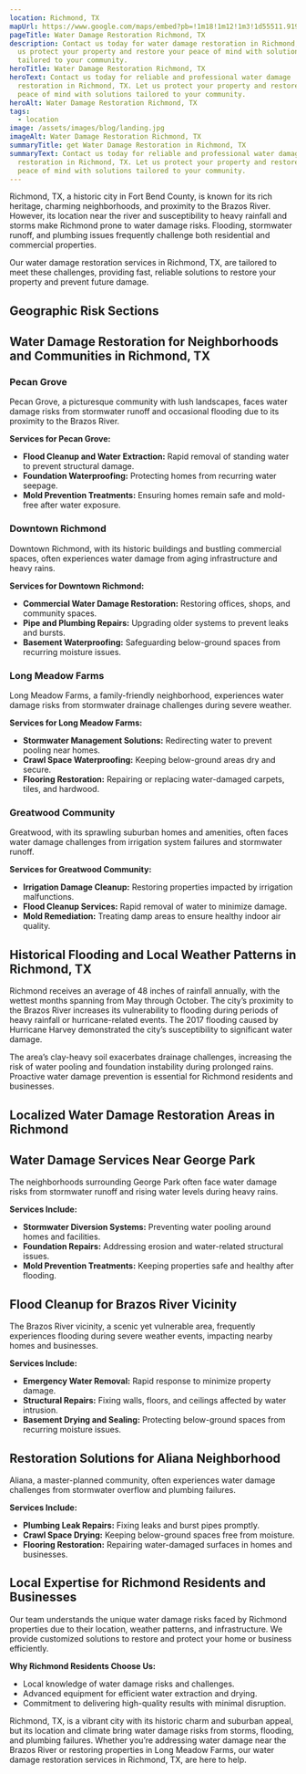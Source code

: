 ```yaml
---
location: Richmond, TX
mapUrl: https://www.google.com/maps/embed?pb=!1m18!1m12!1m3!1d55511.91963103475!2d-95.79970698801996!3d29.589294113109997!2m3!1f0!2f0!3f0!3m2!1i1024!2i768!4f13.1!3m3!1m2!1s0x86411de1844ffac5%3A0x3b7a2d2657c7f42e!2sRichmond%2C%20TX!5e0!3m2!1sen!2sus!4v1735227917455!5m2!1sen!2sus
pageTitle: Water Damage Restoration Richmond, TX
description: Contact us today for water damage restoration in Richmond, TX. Let
  us protect your property and restore your peace of mind with solutions
  tailored to your community.
heroTitle: Water Damage Restoration Richmond, TX
heroText: Contact us today for reliable and professional water damage
  restoration in Richmond, TX. Let us protect your property and restore your
  peace of mind with solutions tailored to your community.
heroAlt: Water Damage Restoration Richmond, TX
tags:
  - location
image: /assets/images/blog/landing.jpg
imageAlt: Water Damage Restoration Richmond, TX
summaryTitle: get Water Damage Restoration in Richmond, TX
summaryText: Contact us today for reliable and professional water damage
  restoration in Richmond, TX. Let us protect your property and restore your
  peace of mind with solutions tailored to your community.
---
```

Richmond, TX, a historic city in Fort Bend County, is known for its rich heritage, charming neighborhoods, and proximity to the Brazos River. However, its location near the river and susceptibility to heavy rainfall and storms make Richmond prone to water damage risks. Flooding, stormwater runoff, and plumbing issues frequently challenge both residential and commercial properties.

Our water damage restoration services in Richmond, TX, are tailored to meet these challenges, providing fast, reliable solutions to restore your property and prevent future damage.

## Geographic Risk Sections

## Water Damage Restoration for Neighborhoods and Communities in Richmond, TX

### Pecan Grove

Pecan Grove, a picturesque community with lush landscapes, faces water damage risks from stormwater runoff and occasional flooding due to its proximity to the Brazos River.

**Services for Pecan Grove:**

* **Flood Cleanup and Water Extraction:** Rapid removal of standing water to prevent structural damage.
* **Foundation Waterproofing:** Protecting homes from recurring water seepage.
* **Mold Prevention Treatments:** Ensuring homes remain safe and mold-free after water exposure.

### Downtown Richmond

Downtown Richmond, with its historic buildings and bustling commercial spaces, often experiences water damage from aging infrastructure and heavy rains.

**Services for Downtown Richmond:**

* **Commercial Water Damage Restoration:** Restoring offices, shops, and community spaces.
* **Pipe and Plumbing Repairs:** Upgrading older systems to prevent leaks and bursts.
* **Basement Waterproofing:** Safeguarding below-ground spaces from recurring moisture issues.

### Long Meadow Farms

Long Meadow Farms, a family-friendly neighborhood, experiences water damage risks from stormwater drainage challenges during severe weather.

**Services for Long Meadow Farms:**

* **Stormwater Management Solutions:** Redirecting water to prevent pooling near homes.
* **Crawl Space Waterproofing:** Keeping below-ground areas dry and secure.
* **Flooring Restoration:** Repairing or replacing water-damaged carpets, tiles, and hardwood.

### Greatwood Community

Greatwood, with its sprawling suburban homes and amenities, often faces water damage challenges from irrigation system failures and stormwater runoff.

**Services for Greatwood Community:**

* **Irrigation Damage Cleanup:** Restoring properties impacted by irrigation malfunctions.
* **Flood Cleanup Services:** Rapid removal of water to minimize damage.
* **Mold Remediation:** Treating damp areas to ensure healthy indoor air quality.

## Historical Flooding and Local Weather Patterns in Richmond, TX

Richmond receives an average of 48 inches of rainfall annually, with the wettest months spanning from May through October. The city’s proximity to the Brazos River increases its vulnerability to flooding during periods of heavy rainfall or hurricane-related events. The 2017 flooding caused by Hurricane Harvey demonstrated the city’s susceptibility to significant water damage.

The area’s clay-heavy soil exacerbates drainage challenges, increasing the risk of water pooling and foundation instability during prolonged rains. Proactive water damage prevention is essential for Richmond residents and businesses.

## Localized Water Damage Restoration Areas in Richmond

## Water Damage Services Near George Park

The neighborhoods surrounding George Park often face water damage risks from stormwater runoff and rising water levels during heavy rains.

**Services Include:**

* **Stormwater Diversion Systems:** Preventing water pooling around homes and facilities.
* **Foundation Repairs:** Addressing erosion and water-related structural issues.
* **Mold Prevention Treatments:** Keeping properties safe and healthy after flooding.

## Flood Cleanup for Brazos River Vicinity

The Brazos River vicinity, a scenic yet vulnerable area, frequently experiences flooding during severe weather events, impacting nearby homes and businesses.

**Services Include:**

* **Emergency Water Removal:** Rapid response to minimize property damage.
* **Structural Repairs:** Fixing walls, floors, and ceilings affected by water intrusion.
* **Basement Drying and Sealing:** Protecting below-ground spaces from recurring moisture issues.

## Restoration Solutions for Aliana Neighborhood

Aliana, a master-planned community, often experiences water damage challenges from stormwater overflow and plumbing failures.

**Services Include:**

* **Plumbing Leak Repairs:** Fixing leaks and burst pipes promptly.
* **Crawl Space Drying:** Keeping below-ground spaces free from moisture.
* **Flooring Restoration:** Repairing water-damaged surfaces in homes and businesses.

## Local Expertise for Richmond Residents and Businesses

Our team understands the unique water damage risks faced by Richmond properties due to their location, weather patterns, and infrastructure. We provide customized solutions to restore and protect your home or business efficiently.

**Why Richmond Residents Choose Us:**

* Local knowledge of water damage risks and challenges.
* Advanced equipment for efficient water extraction and drying.
* Commitment to delivering high-quality results with minimal disruption.

Richmond, TX, is a vibrant city with its historic charm and suburban appeal, but its location and climate bring water damage risks from storms, flooding, and plumbing failures. Whether you’re addressing water damage near the Brazos River or restoring properties in Long Meadow Farms, our water damage restoration services in Richmond, TX, are here to help.
